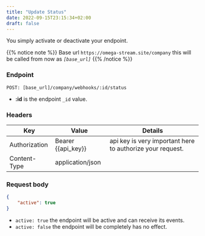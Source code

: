 ```yaml
---
title: "Update Status"
date: 2022-09-15T23:15:34+02:00
draft: false
---
```


You simply activate or deactivate your endpoint.

{{% notice note %}}
Base url `https://omega-stream.site/company` this will be called from now as *`[base_url]`*
{{% /notice %}}

### Endpoint
```url
POST: [base_url]/company/webhooks/:id/status
```

- **:id** is the endpoint `_id` value.


### Headers
| Key           | Value              | Details                                                 |
|---------------|--------------------|---------------------------------------------------------|
| Authorization | Bearer {{api_key}} | api key is very important here to authorize your request. |
| Content-Type  | application/json   |     

### Request body
```json
{
    "active": true
}
```

- `active: true` the endpoint will be active and can receive its events.
- `active: false` the endpoint will be completely has no effect.